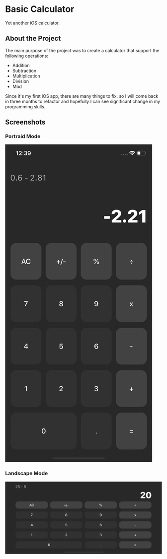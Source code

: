 # Basic Calculator

Yet another iOS calculator.

## About the Project

The main purpose of the project was to create a calculator that support the following operations:
- Addition
- Subtraction
- Multiplication
- Division 
- Mod

Since it's my first iOS app, there are many things to fix, so I will come back in three months to refactor and hopefully I can see significant change in my programming skills.


## Screenshots
### Portraid Mode
<img src="basic-calculator-portrait.png">

### Landscape Mode
<img src="basic-calculator-landscape.png">
